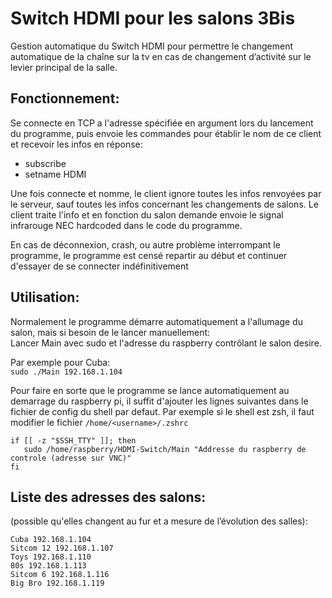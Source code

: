 # Switch HDMI pour les salons 3Bis

Gestion automatique du Switch HDMI pour permettre le changement automatique de la chaîne sur la tv en cas de changement d’activité sur le levier principal de la salle.

## Fonctionnement:

Se connecte en TCP a l'adresse spécifiée en argument lors du lancement du programme, puis envoie les commandes pour établir le nom de ce client et recevoir les infos en réponse:

- subscribe
- setname HDMI

Une fois connecte et nomme, le client ignore toutes les infos renvoyées par le serveur, sauf toutes les infos concernant les changements de salons. Le client traite l'info et en fonction du salon demande envoie le signal infrarouge NEC hardcoded dans le code du programme.

En cas de déconnexion, crash, ou autre problème interrompant le programme, le programme est censé repartir au début et continuer d'essayer de se connecter indéfinitivement 

## Utilisation: 

Normalement le programme démarre automatiquement a l'allumage du salon, mais si besoin de le lancer manuellement: \
Lancer Main avec sudo et l'adresse du raspberry contrôlant le salon desire.

Par exemple pour Cuba: \
`sudo ./Main 192.168.1.104`

Pour faire en sorte que le programme se lance automatiquement au demarrage du raspberry pi, il suffit d'ajouter les lignes suivantes dans le fichier de config du shell par defaut. Par exemple si le shell est zsh, il faut modifier le fichier `/home/<username>/.zshrc`

`if [[ -z "$SSH_TTY" ]]; then` \
`	sudo /home/raspberry/HDMI-Switch/Main "Addresse du raspberry de controle (adresse sur VNC)"` \
`fi`  

## Liste des adresses des salons:

(possible qu'elles changent au fur et a mesure de l’évolution des salles):

`Cuba 192.168.1.104` \
`Sitcom 12 192.168.1.107` \
`Toys 192.168.1.110` \
`80s 192.168.1.113` \
`Sitcom 6 192.168.1.116` \
`Big Bro 192.168.1.119` 
